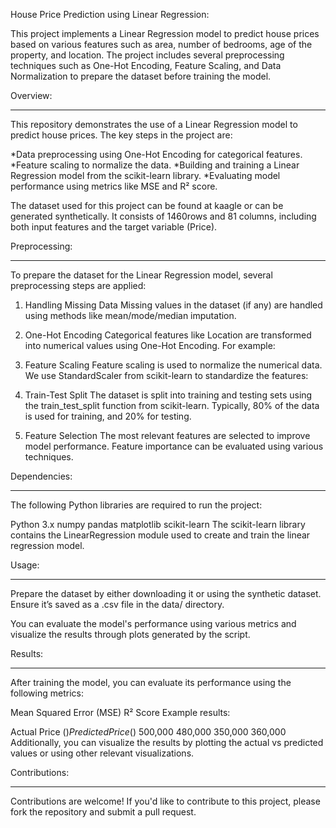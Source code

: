 House Price Prediction using Linear Regression:


This project implements a Linear Regression model to predict house prices based on various features such as area, number of bedrooms, age of the property, and location. The project includes several preprocessing techniques such as One-Hot Encoding, Feature Scaling, and Data Normalization to prepare the dataset before training the model.


Overview:
_________
This repository demonstrates the use of a Linear Regression model to predict house prices. The key steps in the project are:

*Data preprocessing using One-Hot Encoding for categorical features.
*Feature scaling to normalize the data.
*Building and training a Linear Regression model from the scikit-learn library.
*Evaluating model performance using metrics like MSE and R² score.

The dataset used for this project can be found at kaagle
or can be generated synthetically. It consists of 1460rows and 81 columns, including both input features and the target variable (Price).


Preprocessing:
______________
To prepare the dataset for the Linear Regression model, several preprocessing steps are applied:

1. Handling Missing Data
Missing values in the dataset (if any) are handled using methods like mean/mode/median imputation.

2. One-Hot Encoding
Categorical features like Location are transformed into numerical values using One-Hot Encoding. For example:

 
3. Feature Scaling
Feature scaling is used to normalize the numerical data. We use StandardScaler from scikit-learn to standardize the features:

4. Train-Test Split
The dataset is split into training and testing sets using the train_test_split function from scikit-learn. Typically, 80% of the data is used for training, and 20% for testing.

5. Feature Selection
The most relevant features are selected to improve model performance. Feature importance can be evaluated using various techniques.

Dependencies:
_____________
The following Python libraries are required to run the project:

Python 3.x
numpy
pandas
matplotlib
scikit-learn
The scikit-learn library contains the LinearRegression module used to create and train the linear regression model.

Usage:
______
Prepare the dataset by either downloading it or using the synthetic dataset. Ensure it’s saved as a .csv file in the data/ directory.

You can evaluate the model's performance using various metrics and visualize the results through plots generated by the script.

Results:
_________
After training the model, you can evaluate its performance using the following metrics:

Mean Squared Error (MSE)
R² Score
Example results:

Actual Price ($)	Predicted Price ($)
500,000	480,000
350,000	360,000
Additionally, you can visualize the results by plotting the actual vs predicted values or using other relevant visualizations.

Contributions:
______________
Contributions are welcome! If you'd like to contribute to this project, please fork the repository and submit a pull request.








